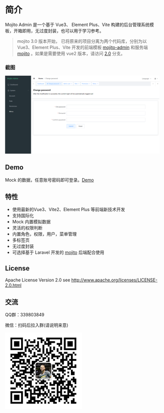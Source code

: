# 简介

Mojito Admin 是一个基于 Vue3、 Element Plus、Vite 构建的后台管理系统模板，开箱即用，无过度封装，也可以用于学习参考。

> mojito 3.0 版本开始， 已将原来的项目分离为两个代码库，分别为以Vue3、Element Plus、Vite 开发的前端模板 [mojito-admin](https://github.com/moell-peng/mojito-admin)  和服务端 [mojito](https://github.com/moell-peng/mojito) 。如果是需要使用 vue2 版本，请访问 [2.0](https://github.com/moell-peng/mojito/tree/2.0) 分支。

### 截图

![mojito.png](../images/mojito.png)

## Demo

Mock 的数据，任意账号密码即可登录。[Demo](http://mojito.moell.cn/) 

## 特性

* 使用最新的Vue3、Vite2、Element Plus 等前端新技术开发
* 支持国际化
* Mock 内置模拟数据
* 灵活的权限判断
* 内置角色，权限，用户，菜单管理
* 多标签页
* 无过度封装
* 可选择基于 Laravel 开发的 [mojito](https://github.com/moell-peng/mojito.git) 后端配合使用


## License

Apache License Version 2.0 see http://www.apache.org/licenses/LICENSE-2.0.html

## 交流
QQ群：339803849

微信：扫码后拉入群(请说明来意)
<p>
  <img src="../images/wechat-account.jpg" width="250" />
</p>

